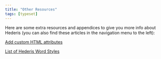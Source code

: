 ```yaml
---
title: "Other Resources"
tags: [typeset]
---
```

 
<html><body><section data-type="chapter" class="hsecchapter" data-hederis-type="hsecchapter" id="intro-resources" data-pi-attrs="id: intro-resources; data-tags: typeset;" role="doc-chapter" data-tags="typeset" data-author-name=" " data-book-title=" " title="Other Resources"><p class="hblkp" data-hederis-type="hblkp" id="p9Rf9BH6T">Here are some extra resources and appendices to give you more info about Hederis (you can also find these articles in the navigation menu to the left): </p><p class="hblkp" data-hederis-type="hblkp" id="pEdtXc3OC"><a href="{% link _docs/custom-attributes.md %}" data-hederis-type="hspana" id="pIWLFVRGl"><span class="Hyperlink" data-hederis-type="hspnspan" id="p5z3DfxBe">Add custom HTML attributes</span></a></p><p class="hblkp" data-hederis-type="hblkp" id="pOjVecuPa"><a href="{% link _docs/list-of-word-styles.md %}" data-hederis-type="hspana" id="pMmIMB8tg"><span class="Hyperlink" data-hederis-type="hspnspan" id="pqau7vBEV">List of Hederis Word Styles</span></a></p></section></body></html>
